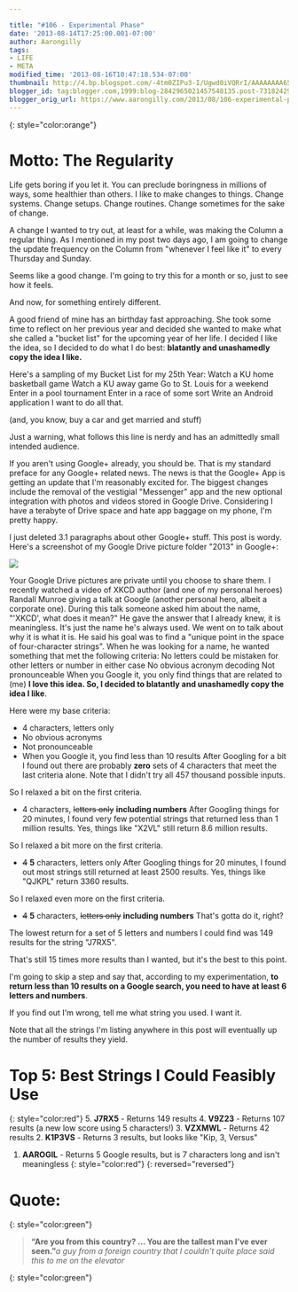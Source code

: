 ```yaml
---

title: "#106 - Experimental Phase"
date: '2013-08-14T17:25:00.001-07:00'
author: Aarongilly
tags:
- LIFE
- META
modified_time: '2013-08-16T10:47:18.534-07:00'
thumbnail: http://4.bp.blogspot.com/-4tm0ZIPu3-I/Ugwd0iVQRrI/AAAAAAAA65g/-xphN3ewLgg/s72-c/Column+106+-+Example+of+Drive+in+Plus.PNG
blogger_id: tag:blogger.com,1999:blog-2842965021457548135.post-7318242981645113599
blogger_orig_url: https://www.aarongilly.com/2013/08/106-experimental-phase.html
---
```


{: style="color:orange"}
# Motto: The Regularity

Life gets boring if you let it. You can preclude boringness in millions of ways, some healthier than others. I like to make changes to things. Change systems. Change setups. Change routines. Change sometimes for the sake of change. 

A change I wanted to try out, at least for a while, was making the Column a regular thing. As I mentioned in my post two days ago, I am going to change the update frequency on the Column from "whenever I feel like it" to every Thursday and Sunday.

Seems like a good change. I'm going to try this for a month or so, just to see how it feels.

And now, for something entirely different.

A good friend of mine has an birthday fast approaching. She took some time to reflect on her previous year and decided she wanted to make what she called a "bucket list" for the upcoming year of her life. I decided I like the idea, so I decided to do what I do best: **blatantly and unashamedly copy the idea I like.** 

Here's a sampling of my Bucket List for my 25th Year:
Watch a KU home basketball game
Watch a KU away game
Go to St. Louis for a weekend
Enter in a pool tournament
Enter in a race of some sort
Write an Android application
I want to do all that.

(and, you know, buy a car and get married and stuff)

Just a warning, what follows this line is nerdy and has an admittedly small intended audience.

If you aren't using Google+ already, you should be. That is my standard preface for any Google+ related news. The news is that the Google+ App is getting an update that I'm reasonably excited for. The biggest changes include the removal of the vestigial "Messenger" app and the new optional integration with photos and videos stored in Google Drive. Considering I have a terabyte of Drive space and hate app baggage on my phone, I'm pretty happy.

I just deleted 3.1 paragraphs about other Google+ stuff. This post is wordy. Here's a screenshot of my Google Drive picture folder "2013" in Google+:

![](http://4.bp.blogspot.com/-4tm0ZIPu3-I/Ugwd0iVQRrI/AAAAAAAA65g/-xphN3ewLgg/s640/Column+106+-+Example+of+Drive+in+Plus.PNG)

Your Google Drive pictures are private until you choose to share them.
I recently watched a video of XKCD author (and one of my personal heroes) Randall Munroe giving a talk at Google (another personal hero, albeit a corporate one). During this talk someone asked him about the name, "'XKCD', what does it mean?" He gave the answer that I already knew, it is meaningless. It's just the name he's always used. We went on to talk about why it is what it is. He said his goal was to find a "unique point in the space of four-character strings". When he was looking for a name, he wanted something that met the following criteria:
No letters could be mistaken for other letters or number in either case
No obvious acronym decoding
Not pronounceable
When you Google it, you only find things that are related to (me)
**I love this idea. So, I decided to blatantly and unashamedly copy the idea I like**.

Here were my base criteria:
* 4 characters, letters only
* No obvious acronyms
* Not pronounceable
* When you Google it, you find less than 10 results
After Googling for a bit I found out there are probably **zero** sets of 4 characters that meet the last criteria alone. Note that I didn't try all 457 thousand possible inputs.

So I relaxed a bit on the first criteria.
* 4 characters, ~~letters only~~ **including numbers**
After Googling things for 20 minutes, I found very few potential strings that returned less than 1 million results. Yes, things like "X2VL" still return 8.6 million results.

So I relaxed a bit more on the first criteria.
* ~~4~~ **5** characters, letters only
After Googling things for 20 minutes, I found out most strings still returned at least 2500 results. Yes, things like "QJKPL" return 3360 results.

So I relaxed even more on the first criteria.
* ~~4~~ **5** characters, ~~letters only~~ **including numbers**
That's gotta do it, right?

The lowest return for a set of 5 letters and numbers I could find was 149 results for the string "J7RX5".

That's still 15 times more results than I wanted, but it's the best to this point.

I'm going to skip a step and say that, according to my experimentation, **to return less than 10 results on a Google search, you need to have at least 6 letters and numbers**. 

If you find out I'm wrong, tell me what string you used. I want it.

Note that all the strings I'm listing anywhere in this post will eventually up the number of results they yield.


# Top 5: Best Strings I Could Feasibly Use
{: style="color:red"}
5. **J7RX5** - Returns 149 results
4. **V9Z23** - Returns 107 results (a new low score using 5 characters!)
3. **VZXMWL** - Returns 42 results
2. **K1P3VS** - Returns 3 results, but looks like "Kip, 3, Versus"
1. **AAROGIL** - Returns 5 Google results, but is 7 characters long and isn't meaningless
{: style="color:red"}
{: reversed="reversed"}

# Quote: 
{: style="color:green"}
> **“Are you from this country? ... You are the tallest man I've ever seen.”**<cite>a guy from a foreign country that I couldn't quite place said this to me on the elevator
</cite>
{: style="color:green"}
